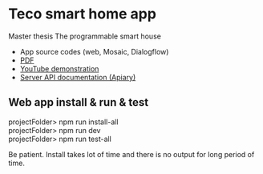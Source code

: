 # Teco smart home app <br/>
Master thesis The programmable smart house <br/>
 - App source codes (web, Mosaic, Dialogflow)
 - [PDF](https://github.com/vanamir2/teco-smart-home/blob/master/docs/DP_Miroslav_Vana_2020.pdf)
 - [YouTube demonstration](https://youtu.be/qqNYXxoiiHE)
 - [Server API documentation (Apiary)](https://tecosmarthome.docs.apiary.io/) 

## Web app install & run & test<br/>
projectFolder> npm run install-all <br/>
projectFolder> npm run dev <br/>
projectFolder> npm run test-all <br/>

Be patient. Install takes lot of time and there is no output for long period of time.
